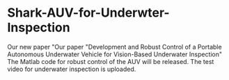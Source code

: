 # Shark-AUV-for-Underwter-Inspection
Our new paper "Our paper "Development and Robust Control of a Portable Autonomous Underwater Vehicle for Vision-Based Underwater Inspection"
The Matlab code for robust control of the AUV will be released.
The test video for underwater inspection is uploaded.

